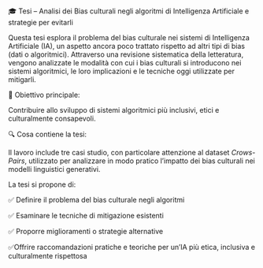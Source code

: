 🎓 Tesi – Analisi dei Bias culturali negli algoritmi di Intelligenza Artificiale  e strategie per evitarli

Questa tesi esplora il problema del bias culturale nei sistemi di Intelligenza Artificiale (IA), un aspetto ancora poco trattato rispetto ad altri tipi di bias (dati o algoritmici). Attraverso una revisione sistematica della letteratura, vengono analizzate le modalità con cui i bias culturali si introducono nei sistemi algoritmici, le loro implicazioni e le tecniche oggi utilizzate per mitigarli.

📌 Obiettivo principale:

Contribuire allo sviluppo di sistemi algoritmici più inclusivi, etici e culturalmente consapevoli.

🔍 Cosa contiene la tesi:

Il lavoro include tre casi studio, con particolare attenzione al dataset *Crows-Pairs*, utilizzato per analizzare in modo pratico l’impatto dei bias culturali nei modelli linguistici generativi.

La tesi si propone di:

✅ Definire il problema del bias culturale negli algoritmi

✅ Esaminare le tecniche di mitigazione esistenti

✅ Proporre miglioramenti o strategie alternative

✅Offrire raccomandazioni pratiche e teoriche per un’IA più etica, inclusiva e culturalmente rispettosa

